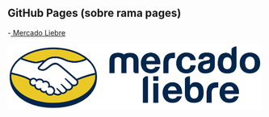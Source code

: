 ## GitHub Pages (sobre rama pages)
-[ Mercado Liebre]


![ ](/public/images/logo-mercado-liebre.svg)

 [Mercado Liebre]:https://facundoaquino.github.io/DH-mercadoLiebre/
